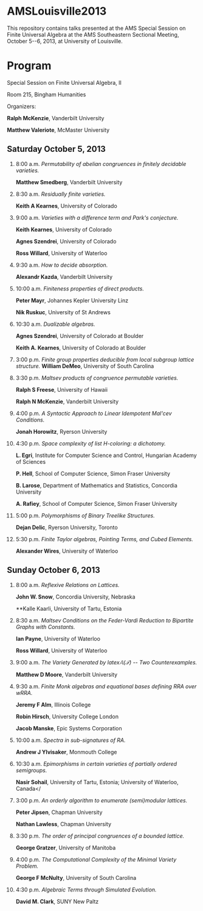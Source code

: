 AMSLouisville2013
=================
This repository contains talks presented at the AMS Special Session on Finite Universal Algebra at the AMS Southeastern Sectional Meeting, October 5--6, 2013, at University of Louisville.


Program
=======
Special Session on Finite Universal Algebra, II

Room 215, Bingham Humanities

Organizers: 

**Ralph McKenzie**,  Vanderbilt University

**Matthew Valeriote**,  McMaster University


Saturday October 5, 2013
------------------------
1.  8:00 a.m. *Permutability of abelian congruences in finitely decidable varieties.* 
    
    **Matthew Smedberg**, Vanderbilt University 

2.  8:30 a.m. *Residually finite varieties.* 

    **Keith A Kearnes**, University of Colorado

3.  9:00 a.m. *Varieties with a difference term and Park's conjecture.* 

    **Keith Kearnes**, University of Colorado

    **Agnes Szendrei**, University of Colorado

    **Ross Willard**, University of Waterloo

4.  9:30 a.m. *How to decide absorption.* 

    **Alexandr Kazda**, Vanderbilt University

5.  10:00 a.m. *Finiteness properties of direct products.*

    **Peter Mayr**, Johannes Kepler University Linz

    **Nik Ruskuc**, University of St Andrews

6.  10:30 a.m. *Dualizable algebras.*

    **Agnes Szendrei**, University of Colorado at Boulder

    **Keith A. Kearnes**, University of Colorado at Boulder

7.  3:00 p.m. *Finite group properties deducible from local subgroup lattice structure.*
    **William DeMeo**, University of South Carolina

8.  3:30 p.m. *Maltsev products of congruence permutable varieties.*

    **Ralph S Freese**, University of Hawaii

    **Ralph N McKenzie**, Vanderbilt University

9.  4:00 p.m. *A Syntactic Approach to Linear Idempotent Mal'cev Conditions.*

    **Jonah Horowitz**, Ryerson University

10. 4:30 p.m. *Space complexity of list H-coloring: a dichotomy.* 

    **L. Egri**,  Institute for Computer Science and Control, Hungarian Academy of Sciences

    **P. Hell**,  School of Computer Science, Simon Fraser University

    **B. Larose**,  Department of Mathematics and Statistics, Concordia University 

    **A. Rafiey**,  School of Computer Science, Simon Fraser University 

10. 5:00 p.m. *Polymorphisms of Binary Treelike Structures.* 

    **Dejan Delic**,  Ryerson University, Toronto

10. 5:30 p.m. *Finite Taylor algebras, Pointing Terms, and Cubed Elements.* 

    **Alexander Wires**,  University of Waterloo


Sunday October 6, 2013
----------------------
1. 8:00 a.m. *Reflexive Relations on Lattices.* 

    **John W. Snow**,  Concordia University, Nebraska 

    **Kalle Kaarli,  University of Tartu, Estonia

10. 8:30 a.m. *Maltsev Conditions on the Feder-Vardi Reduction to Bipartite Graphs with Constants.* 

    **Ian Payne**,  University of Waterloo

    **Ross Willard**,  University of Waterloo

10. 9:00 a.m. *The Variety Generated by $latex \mathbb{A}(\mathcal{T})$ -- Two Counterexamples.* 

    **Matthew D Moore**,  Vanderbilt University

10. 9:30 a.m. *Finite Monk algebras and equational bases defining RRA over wRRA.* 

    **Jeremy F Alm**,  Illinois College

    **Robin Hirsch**,  University College London

    **Jacob Manske**,  Epic Systems Corporation

10. 10:00 a.m. *Spectra in sub-signatures of $\mathsf{RA}$.* 

    **Andrew J Ylvisaker**,  Monmouth College

10. 10:30 a.m. *Epimorphisms in certain varieties of partially ordered semigroups.* 

    **Nasir Sohail**,  University of Tartu, Estonia; University of Waterloo, Canada</

10. 3:00 p.m. *An orderly algorithm to enumerate (semi)modular lattices.* 

    **Peter Jipsen**,  Chapman University

    **Nathan Lawless**,  Chapman University

10. 3:30 p.m. *The order of principal congruences of a bounded lattice.* 

    **George Gratzer**,  University of Manitoba

10. 4:00 p.m. *The Computational Complexity of the Minimal Variety Problem.* 

    **George F McNulty**,  University of South Carolina

10. 4:30 p.m. *Algebraic Terms through Simulated Evolution.* 

    **David M. Clark**,  SUNY New Paltz
